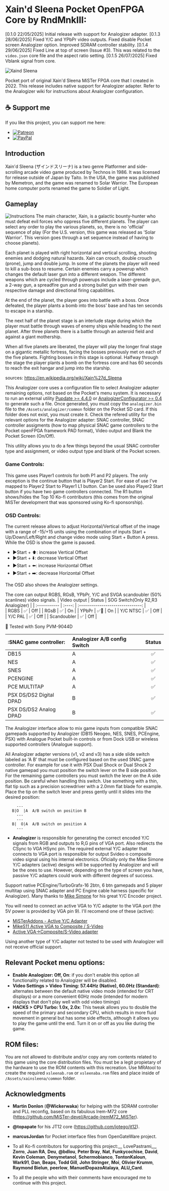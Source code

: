 # Xain'd Sleena Pocket OpenFPGA Core by RndMnkIII:
[0.1.0 22/05/2025] Initial release with support for Analogizer adapter.
[0.1.3 28/06/2025] Fixed Y/C and YPbPr video outputs. Fixed disable Pocket screen Analogizer option. Improved SDRAM controller stability.
[0.1.4 29/06/2025] Fixed Line at top of screen (Issue #3). This was related to the `video.json` core file and the aspect ratio setting.
[0.1.5 26/07/2025] Fixed Vblank signal from core.



![Xaind Sleena](/doc/PORTADA.jpg)

Pocket port of original Xain'd Sleena MiSTer FPGA core that I created in 2022. This release includes native
support for Analogizer adapter. Refer to the Analogizer wiki for instructions about Analogizer configuration.

## ☕ Support me

If you like this project, you can support me here:

- [![Patreon](https://img.shields.io/badge/Patreon-donate-orange)](https://patreon.com/RndMnkIII)
- [![PayPal](https://img.shields.io/badge/PayPal-donate-blue)](https://paypal.me/analogizer)

## Introduction
Xain'd Sleena (ザインドスリーナ) is a two genre Platformer and side-scrolling arcade video game produced by Technos in 1986. It was licensed for release outside of Japan by Taito. In the USA, the game was published by Memetron, and the game was renamed to Solar Warrior. The European home computer ports renamed the game to Soldier of Light.

## Gameplay
![Instructions](/doc/xain_sleena_preview.JPG)
The main character, Xain, is a galactic bounty-hunter who must defeat evil forces who oppress five different planets. The player can select any order to play the various planets, so, there is no 'official' sequence of play (For the U.S. version, this game was released as 'Solar Warrior'. This version goes through a set sequence instead of having to choose planets).

Each planet is played with right horizontal and vertical scrolling, shooting enemies and dodging natural hazards. Xain can crouch, double crouch (prone), jump and double jump. In some of the planets the player will need to kill a sub-boss to resume. Certain enemies carry a powerup which changes the default laser gun into a different weapon. The different weapons which are cycled through powerups include a laser-grenade gun, a 2-way gun, a spreadfire gun and a strong bullet gun with their own respective damage and directional firing capabilities.

At the end of the planet, the player goes into battle with a boss. Once defeated, the player plants a bomb into the boss' base and has ten seconds to escape in a starship.

The next half of the planet stage is an interlude stage during which the player must battle through waves of enemy ships while heading to the next planet. After three planets there is a battle through an asteroid field and against a giant mothership.

When all five planets are liberated, the player will play the longer final stage on a gigantic metallic fortress, facing the bosses previously met on each of the five planets. Fighting bosses in this stage is optional. Halfway through the stage the player plants a bomb on the fortress core and has 60 seconds to reach the exit hangar and jump into the starship.

sources: https://en.wikipedia.org/wiki/Xain%27d_Sleena


This Analogizer core uses a configuration file to select Analogizer adapter remaining options, not based on the Pocket's menu system. It is necessary to run an external utility [Pupdate >= 4.4.0](https://github.com/mattpannella/pupdate/releases)  or [AnalogizerConfigurator >= 0.4](https://github.com/RndMnkIII/AnalogizerConfigurator/releases) to generate such a file. Once generated, you must copy the `analogizer.bin` file to the `/Assets/analogizer/common` folder on the Pocket SD card. If this folder does not exist, you must create it. Check the refered utility for the relevant options for the Analogizer adapter: SNAC controller, SNAC controller assigments (how to map physical SNAC game controllers to the Pocket openFPGA framework PAD format), Video output and Blank the Pocket Screen (On/Off).

This utility allows you to do a few things beyond the usual SNAC controller type and assignment, or video output type and blank of the Pocket screen.

### Game Controls:
This game uses Player1 controls for both P1 and P2 players. The only exception is the continue button that is Player2 Start. For ease of use I've
mapped to Player2 Start to Player1 L1 button. Can be used also Player2 Start button if you have two game controllers connected.
The R1 button shows/hides the Top 10 Ko-fi contributors (this comes from the original MiSTer development that was sponsored using Ko-fi sponsorship).

### OSD Controls:
The current release allows to adjust Horizontal/Vertical offset of the image with a range of -15/+15 units using the combination of inputs Start + Up/Down/Left/Right
and change video mode using Start + Button A press. While the OSD is show the game is paused.

* ▶Start + ⬆️: increase Vertical Offset
* ▶Start + ⬇️: decrease Vertical Offset
* ▶Start + ⬅️: increase Horizontal Offset
* ▶Start + ➡️: decrease Horizontal Offset

The OSD also shows the Analogizer settings.

The core can output RGBS, RGsB, YPbPr, Y/C and SVGA scandoubler (50% scanlines) video signals.
| Video output | Status | SOG Switch(Only R2,R3 Analogizer) |
| :----------- | :----: | :-------------------------------: |     
| RGBS         |  ✅    |     Off                           |
| RGsB         |  ✅    |     On                            |
| YPbPr        |  ✅🔹  |     On                            |
| Y/C NTSC     |  ✅    |     Off                           |
| Y/C PAL      |  ✅    |     Off                           |
| Scandoubler  |  ✅    |     Off                           |

🔹 Tested with Sony PVM-9044D

| :SNAC game controller:  | Analogizer A/B config Switch | Status |
| :---------------------- | :--------------------------- | :----: |
| DB15                    | A                            |  ✅    |
| NES                     | A                            |  ✅    |
| SNES                    | A                            |  ✅    |
| PCENGINE                | A                            |  ✅    |
| PCE MULTITAP            | A                            |  ✅    |
| PSX DS/DS2 Digital DPAD | B                            |  ✅    |
| PSX DS/DS2 Analog  DPAD | B                            |  ✅    |

The Analogizer interface allow to mix game inputs from compatible SNAC gamepads supported by Analogizer (DB15 Neogeo, NES, SNES, PCEngine, PSX) with Analogue Pocket built-in controls or from Dock USB or wireless supported controllers (Analogue support).

All Analogizer adapter versions (v1, v2 and v3) has a side slide switch labeled as 'A B' that must be configured based on the used SNAC game controller.
For example for use it with PSX Dual Shock or Dual Shock 2 native gamepad you must position the switch lever on the B side position. For the remaining
game controllers you must switch the lever on the A side position. 
Be careful when handling this switch. Use something with a thin, flat tip such as a precision screwdriver with a 2.0mm flat blade for example. Place the tip on the switch lever and press gently until it slides into the desired position:

```
     ---
   B|O  |A  A/B switch on position B
     ---   
     ---
   B|  O|A  A/B switch on position A
     ---
``` 

* **Analogizer** is responsible for generating the correct encoded Y/C signals from RGB and outputs to R,G pins of VGA port. Also redirects the CSync to VGA HSync pin.
The required external Y/C adapter that connects to VGA port is responsible for output Svideo o composite video signal using his internal electronics. Oficially
only the Mike Simone Y/C adapters (active) designs will be supported by Analogizer and will be the ones to use.
However, depending on the type of screen you have, passive Y/C adapters could work with different degrees of success.

Support native PCEngine/TurboGrafx-16 2btn, 6 btn gamepads and 5 player multitap using SNAC adapter
and PC Engine cable harness (specific for Analogizer). Many thanks to [Mike Simone](https://github.com/MikeS11/MiSTerFPGA_YC_Encoder) for his great Y/C Encoder project.

You will need to connect an active VGA to Y/C adapter to the VGA port (the 5V power is provided by VGA pin 9). I'll recomend one of these (active):
* [MiSTerAddons - Active Y/C Adapter](https://misteraddons.com/collections/parts/products/yc-active-encoder-board/)
* [MikeS11 Active VGA to Composite / S-Video](https://ultimatemister.com/product/mikes11-active-composite-svideo/)
* [Active VGA->Composite/S-Video adapter](https://antoniovillena.com/product/mikes1-vga-composite-adapter/)

Using another type of Y/C adapter not tested to be used with Analogizer will not receive official support.

## Relevant Pocket menu options: 
* __Enable Analogizer: Off, On__: if you don't enable this option all functionality related to Analogizer will be disabled.
* __Video Settings > Video Timing: 57.44Hz (Native), 60.0Hz (Standard)__: alternates between the default native video mode (intended for CRT displays) or a more convenient 60Hz mode (intended for modern displays that don't play well with odd video timings)
* __HACKS > CPU Turbo: 1.0x, 2.0x__: This tweak allows you to double the speed of the primary and secondary CPU, which results in more fluid movement in general but has some side effects, although it allows you to play the game until the end. Turn it on or off as you like during the game.

## ROM files:
You are not allowed to distribute and/or copy any rom contents related to this game using the core distribution files. You must be a legit propietary
of the hardware to use the ROM contents with this recreation. Use MRAtool to create the required `xsleenab.rom` or `xsleenaba.rom` files and place inside of `/Assets/xainsleena/common` folder.

## Acknowledgments
* __Martin Donlon__ (__@Wickerwaka__) for helping with the SDRAM controller and PLL reconfig, based on its fabulous Irem-M72 core (https://github.com/MiSTer-devel/Arcade-IremM72_MiSTer).
* __@topapate__ for his JT12 core (https://github.com/jotego/jt12).
* __marcusJordan__ for Pocket interface files from OpenGateWare project.

* To all Ko-fi contributors for supporting this project:__
LovePastrami__, __Zorro__, __Juan RA__, __Deu__, __@bdlou__, __Peter Bray__, __Nat__, __Funkycochise__, __David__, __Kevin Coleman__, __Denymetanol__, __Schermobianco__, __TontonKaloun__, __Wark91__, __Dan__, __Beaps__, __Todd Gill__, __John Stringer__, __Moi__, __Olivier Krumm__, __Raymond Bielun__, __peerlow__, __ManuelDopazoAtalaya__, __ALU_Card__.

* To all the people who with their comments have encouraged me to continue with this project.
